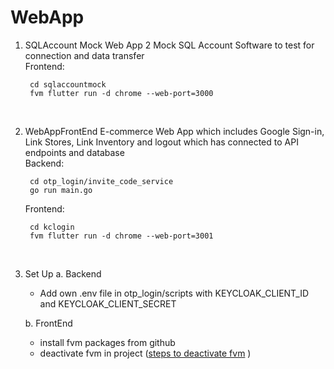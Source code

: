 # WebApp
1. SQLAccount Mock Web App 2
   Mock SQL Account Software to test for connection and data transfer<br>
   Frontend:<br>

        cd sqlaccountmock
        fvm flutter run -d chrome --web-port=3000

    <br>

2. WebAppFrontEnd
   E-commerce Web App which includes Google Sign-in, Link Stores, Link Inventory and logout which has connected to API endpoints and database<br>
   Backend: <br>

        cd otp_login/invite_code_service
        go run main.go
           
    Frontend:<br>

        cd kclogin
        fvm flutter run -d chrome --web-port=3001

    <br>

3. Set Up
   a. Backend
      - Add own .env file in otp_login/scripts with KEYCLOAK_CLIENT_ID and KEYCLOAK_CLIENT_SECRET
   
   b. FrontEnd
      - install fvm packages from github
      - deactivate fvm in project ([steps to deactivate fvm](https://www.notion.so/jssql/13-Deactivate-fvm-in-project-19d6b1f12b088090a714ec0ae190110a?pvs=4)
)
           
    <br>

